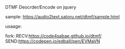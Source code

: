 DTMF Deocrder/Encode on jquery

sample:
https://audio2text.satoru.net/dtmf/sample.html

usaage:

<script src="https://ajax.googleapis.com/ajax/libs/jquery/3.5.1/jquery.min.js"></script>
<script type="module" src="DTMF_mod.js"></script>
<script src="tone.js"></script>

<script>

//Recv
$(function(){
	$(".mic").click(function(){
		$("body").trigger("dtmf_init"); // DTMF Deocrder init and mic start
	})

	$("body").bind("notice",function(e,n){ // Hz&Notice debug.
		$(".debug").val(n);
	});

	$("body").bind("code",function(e,n){ // Hits Result
		$(".res").val($(".res").val() + n);
	});
})

//Send
$(function(){

	$.getScript("tone.js").done(function(){
		tones = initTones();

		$(window).on("mouseup touchend", function(){
			tones.stopSound();
		});

		$(document).on("mousedown touchstart",".b",function(){
			var keyPressed = $(this).text();
			tones.startSound(keyPressed);
		});
	});

	$("0123456789*#".split("")).each(function(i,e){
		$("body").append("<button class='b'>"+e+"</button>")
	});

})
</script>

fork:
RECV:https://code4sabae.github.io/dtmf/ 
SEND:https://codepen.io/edball/pen/EVMaVN
